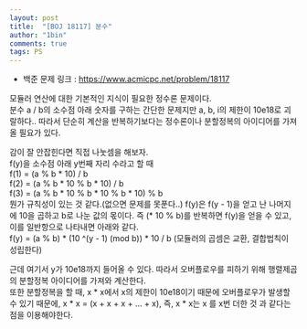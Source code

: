 ```yaml
---
layout: post
title:  "[BOJ 18117] 분수"
author: "1bin"
comments: true
tags: PS
---
```


* 백준 문제 링크 : 
  https://www.acmicpc.net/problem/18117  
   
모듈러 연산에 대한 기본적인 지식이 필요한 정수론 문제이다.  
분수 a / b의 소수점 아래 숫자를 구하는 간단한 문제지만 a, b, i의 제한이 10e18로 괴랄하다.. 따라서 단순히 계산을 반복하기보다는 정수론이나 분할정복의 아이디어를 가져올 필요가 있다.  
  
감이 잘 안잡힌다면 직접 나눗셈을 해보자.  
f(y)을 소수점 아래 y번째 자리 수라고 할 때  
f(1) = (a % b * 10) / b  
f(2) = (a % b * 10 % b * 10) / b  
f(3) = (a % b * 10 % b * 10 % b * 10) % b  
뭔가 규칙성이 있는 것 같다.(없으면 문제를 못푼다..) f(y)은 f(y - 1)을 얻고 난 나머지에 10을 곱하고 b로 나눈 값의 몫이다. 즉 (* 10 % b)를 반복하면 f(y)을 얻을 수 있고, 이를 일반항으로 나타내면 아래와 같다.  
f(y) = (a % b) * (10 ^(y - 1) (mod b)) * 10 / b (모듈러의 곱셈은 교환, 결합법칙이 성립한다)  
  
근데 여기서 y가 10e18까지 들어올 수 있다. 따라서 오버플로우를 피하기 위해 행렬제곱의 분할정복 아이디어를 가져와 계산한다.  
또한 분할정복을 할 때, x * x에서 x의 제한이 10e18이기 때문에 오버플로우가 발생할 수 있기 때문에, x * x = (x + x + x + … + x), 즉, x * x는 x 를 x번 더한 것 과 같다는 점을 이용해야한다.  
<br>   
<script src="https://gist.github.com/1bin01/d52015402d3df5b9f5cbffd89eb978c3.js"></script>
